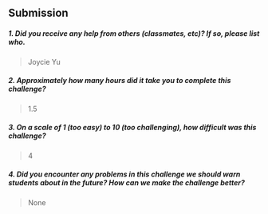 Submission
----------



##### 1. Did you receive any help from others (classmates, etc)? If so, please list who.

> Joycie Yu

##### 2. Approximately how many hours did it take you to complete this challenge?

> 1.5

##### 3. On a scale of 1 (too easy) to 10 (too challenging), how difficult was this challenge?

> 4

##### 4. Did you encounter any problems in this challenge we should warn students about in the future? How can we make the challenge better?

> None